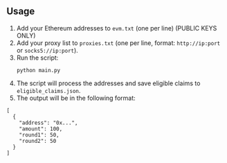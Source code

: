 ## Usage

1. Add your Ethereum addresses to `evm.txt` (one per line) (PUBLIC KEYS ONLY)
2. Add your proxy list to `proxies.txt` (one per line, format: `http://ip:port` or `socks5://ip:port`).
3. Run the script:
   ```
   python main.py
   ```
4. The script will process the addresses and save eligible claims to `eligible_claims.json`.
5. The output will be in the following format:
```
[
  {
    "address": "0x...",
    "amount": 100,
    "round1": 50,
    "round2": 50
  }
]
```